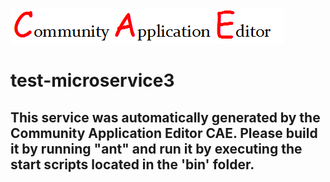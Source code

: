 ![CAE](https://github.com/cae-test/application-test-application3/blob/master/microservice-test-microservice3/img/logo.png)  

test-microservice3
===================


This service was automatically generated by the Community Application Editor CAE. Please build it by running "ant" and run it by executing the start scripts located in the 'bin' folder.
---------------
